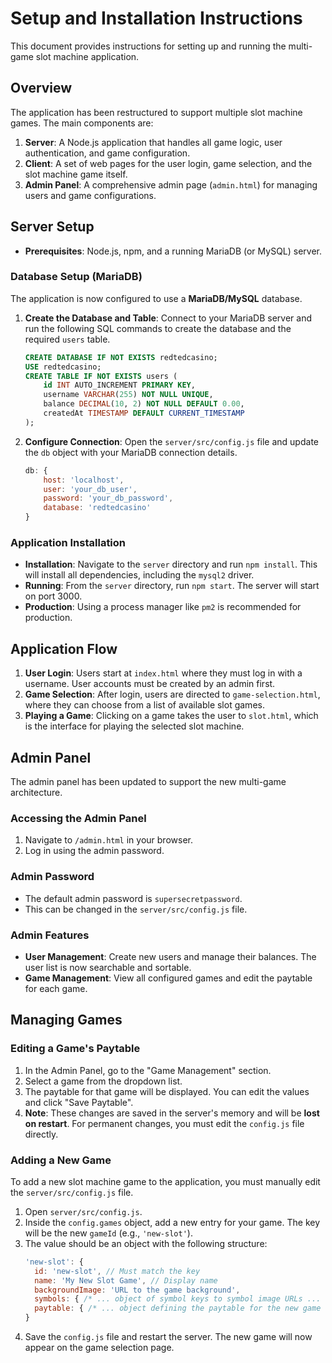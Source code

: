 # Setup and Installation Instructions

This document provides instructions for setting up and running the multi-game slot machine application.

## Overview

The application has been restructured to support multiple slot machine games. The main components are:
1.  **Server**: A Node.js application that handles all game logic, user authentication, and game configuration.
2.  **Client**: A set of web pages for the user login, game selection, and the slot machine game itself.
3.  **Admin Panel**: A comprehensive admin page (`admin.html`) for managing users and game configurations.

## Server Setup

-   **Prerequisites**: Node.js, npm, and a running MariaDB (or MySQL) server.

### Database Setup (MariaDB)
The application is now configured to use a **MariaDB/MySQL** database.

1.  **Create the Database and Table**:
    Connect to your MariaDB server and run the following SQL commands to create the database and the required `users` table.
    ```sql
    CREATE DATABASE IF NOT EXISTS redtedcasino;
    USE redtedcasino;
    CREATE TABLE IF NOT EXISTS users (
        id INT AUTO_INCREMENT PRIMARY KEY,
        username VARCHAR(255) NOT NULL UNIQUE,
        balance DECIMAL(10, 2) NOT NULL DEFAULT 0.00,
        createdAt TIMESTAMP DEFAULT CURRENT_TIMESTAMP
    );
    ```

2.  **Configure Connection**:
    Open the `server/src/config.js` file and update the `db` object with your MariaDB connection details.
    ```javascript
    db: {
        host: 'localhost',
        user: 'your_db_user',
        password: 'your_db_password',
        database: 'redtedcasino'
    }
    ```

### Application Installation
-   **Installation**: Navigate to the `server` directory and run `npm install`. This will install all dependencies, including the `mysql2` driver.
-   **Running**: From the `server` directory, run `npm start`. The server will start on port 3000.
-   **Production**: Using a process manager like `pm2` is recommended for production.

## Application Flow

1.  **User Login**: Users start at `index.html` where they must log in with a username. User accounts must be created by an admin first.
2.  **Game Selection**: After login, users are directed to `game-selection.html`, where they can choose from a list of available slot games.
3.  **Playing a Game**: Clicking on a game takes the user to `slot.html`, which is the interface for playing the selected slot machine.

## Admin Panel

The admin panel has been updated to support the new multi-game architecture.

### Accessing the Admin Panel
1.  Navigate to `/admin.html` in your browser.
2.  Log in using the admin password.

### Admin Password
-   The default admin password is `supersecretpassword`.
-   This can be changed in the `server/src/config.js` file.

### Admin Features
-   **User Management**: Create new users and manage their balances. The user list is now searchable and sortable.
-   **Game Management**: View all configured games and edit the paytable for each game.

## Managing Games

### Editing a Game's Paytable
1.  In the Admin Panel, go to the "Game Management" section.
2.  Select a game from the dropdown list.
3.  The paytable for that game will be displayed. You can edit the values and click "Save Paytable".
4.  **Note**: These changes are saved in the server's memory and will be **lost on restart**. For permanent changes, you must edit the `config.js` file directly.

### Adding a New Game
To add a new slot machine game to the application, you must manually edit the `server/src/config.js` file.

1.  Open `server/src/config.js`.
2.  Inside the `config.games` object, add a new entry for your game. The key will be the new `gameId` (e.g., `'new-slot'`).
3.  The value should be an object with the following structure:
    ```javascript
    'new-slot': {
      id: 'new-slot', // Must match the key
      name: 'My New Slot Game', // Display name
      backgroundImage: 'URL to the game background',
      symbols: { /* ... object of symbol keys to symbol image URLs ... */ },
      paytable: { /* ... object defining the paytable for the new game ... */ }
    }
    ```
4.  Save the `config.js` file and restart the server. The new game will now appear on the game selection page.
